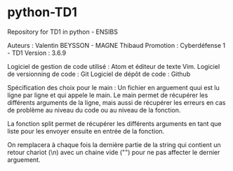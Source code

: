 # python-TD1
Repository for TD1 in python - ENSIBS

Auteurs : Valentin BEYSSON - MAGNE Thibaud
Promotion : Cyberdéfense 1 - TD1
Version : 3.6.9

Logiciel de gestion de code utilisé : Atom et éditeur de texte Vim.
Logiciel de versionning de code : Git
Logiciel de dépôt de code : Github

Spécification des choix pour le main :
Un fichier en arguement quui est lu ligne par ligne et qui appele le main.
Le main permet de récupérer les différents arguments de la ligne, mais aussi de récupérer les erreurs en cas de problème au niveau du code ou au niveau de la fonction. 

La fonction split permet de récupérer les différents arguments en tant que liste pour les envoyer ensuite en entrée de la fonction.

On remplacera à chaque fois la dernière partie de la string qui contient un retour chariot (\n) avec un chaine vide ("") pour ne pas affecter le dernier arguement.
